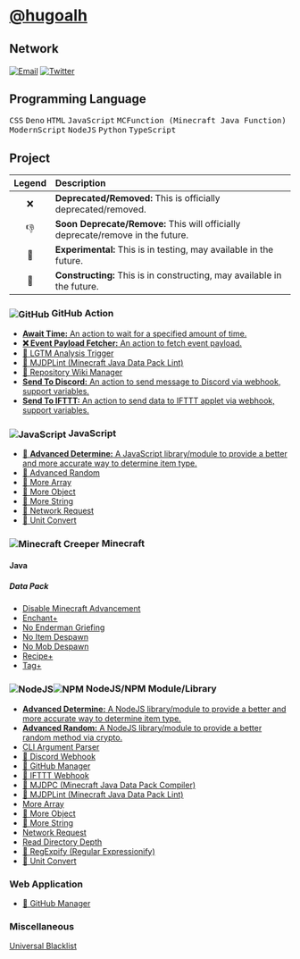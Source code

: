 # [@hugoalh](https://github.com/hugoalh)

## Network

<a href="mailto:32359235+hugoalh@users.noreply.github.com"><img align="center" alt="Email" src="https://hugoalh.github.io/Library.SVG.Icon/Mail.svg" /></a>
<a href="https://twitter.com/hugoalhofficial"><img align="center" alt="Twitter" src="https://hugoalh.github.io/Library.SVG.Icon/Twitter.svg" /></a>

## Programming Language

<kbd>CSS</kbd>
<kbd>Deno</kbd>
<kbd>HTML</kbd>
<kbd>JavaScript</kbd>
<kbd>MCFunction (Minecraft Java Function)</kbd>
<kbd>ModernScript</kbd>
<kbd>NodeJS</kbd>
<kbd>Python</kbd>
<kbd>TypeScript</kbd>

## Project

| **Legend** | **Description** |
|:---:|:----|
| ❌ | **Deprecated/Removed:** This is officially deprecated/removed. |
| 👎 | **Soon Deprecate/Remove:** This will officially deprecate/remove in the future. |
| 🧪 | **Experimental:** This is in testing, may available in the future. |
| 🚧 | **Constructing:** This is in constructing, may available in the future. |

### <img align="center" alt="GitHub" src="https://hugoalh.github.io/Library.SVG.Icon/GitHub.svg" /> GitHub Action

- [**Await Time:** An action to wait for a specified amount of time.](https://github.com/hugoalh-studio/GitHubAction.AwaitTime)
- [**❌ Event Payload Fetcher:** An action to fetch event payload.](https://github.com/hugoalh/GitHubAction.EventPayloadFetcher)
- [🚧 LGTM Analysis Trigger](https://github.com/hugoalh/GitHubAction.LGTMAnalysisTrigger)
- [🚧 MJDPLint (Minecraft Java Data Pack Lint)](https://github.com/hugoalh/GitHubAction.MJDPLint)
- [🚧 Repository Wiki Manager](https://github.com/hugoalh/GitHubAction.RepositoryWikiManager)
- [**Send To Discord:** An action to send message to Discord via webhook, support variables.](https://github.com/hugoalh/GitHubAction.SendToDiscord)
- [**Send To IFTTT:** An action to send data to IFTTT applet via webhook, support variables.](https://github.com/hugoalh/GitHubAction.SendToIFTTT)

### <img align="center" alt="JavaScript" src="https://hugoalh.github.io/Library.SVG.Icon/JavaScript.svg" /> JavaScript

- [🚧 **Advanced Determine:** A JavaScript library/module to provide a better and more accurate way to determine item type.](https://github.com/hugoalh-studio/JavaScript.AdvancedDetermine)
- [🚧 Advanced Random](https://github.com/hugoalh-studio/JavaScript.AdvancedRandom)
- [🚧 More Array](https://github.com/hugoalh-studio/JavaScript.MoreArray)
- [🚧 More Object](https://github.com/hugoalh-studio/JavaScript.MoreObject)
- [🚧 More String](https://github.com/hugoalh-studio/JavaScript.MoreString)
- [🚧 Network Request](https://github.com/hugoalh-studio/JavaScript.NetworkRequest)
- [🚧 Unit Convert](https://github.com/hugoalh-studio/JavaScript.UnitConvert)

### <img align="center" alt="Minecraft Creeper" src="https://hugoalh.github.io/Library.SVG.Icon/Minecraft/Creeper_Face.svg" /> Minecraft

#### Java

##### Data Pack

- [Disable Minecraft Advancement](https://github.com/hugoalh/Minecraft.Java.DataPack.DisableMinecraftAdvancement)
- [Enchant+](https://github.com/hugoalh/Minecraft.Java.DataPack.EnchantPlus)
- [No Enderman Griefing](https://github.com/hugoalh-studio/Minecraft.Java.DataPack.NoEndermanGriefing)
- [No Item Despawn](https://github.com/hugoalh-studio/Minecraft.Java.DataPack.NoItemDespawn)
- [No Mob Despawn](https://github.com/hugoalh/Minecraft.Java.DataPack.NoMobDespawn)
- [Recipe+](https://github.com/hugoalh/Minecraft.Java.DataPack.RecipePlus)
- [Tag+](https://github.com/hugoalh-studio/Minecraft.Java.DataPack.TagPlus)

### <img align="center" alt="NodeJS" src="https://hugoalh.github.io/Library.SVG.Icon/NodeJS_Alt.svg" /><img align="center" alt="NPM" src="https://hugoalh.github.io/Library.SVG.Icon/NPM_Alt.svg" /> NodeJS/NPM Module/Library

- [**Advanced Determine:** A NodeJS library/module to provide a better and more accurate way to determine item type.](https://github.com/hugoalh-studio/NodeJS.AdvancedDetermine)
- [**Advanced Random:** A NodeJS library/module to provide a better random method via crypto.](https://github.com/hugoalh-studio/NodeJS.AdvancedRandom)
- [CLI Argument Parser](https://github.com/hugoalh-studio/NodeJS.CLIArgumentParser)
- [🚧 Discord Webhook](https://github.com/hugoalh-studio/NodeJS.DiscordWebhook)
- [🚧 GitHub Manager](https://github.com/hugoalh-studio/NodeJS.GitHubManager)
- [🚧 IFTTT Webhook](https://github.com/hugoalh-studio/NodeJS.IFTTTWebhook)
- [🚧 MJDPC (Minecraft Java Data Pack Compiler)](https://github.com/hugoalh-studio/NodeJS.MJDPC)
- [🚧 MJDPLint (Minecraft Java Data Pack Lint)](https://github.com/hugoalh-studio/NodeJS.MJDPLint)
- [More Array](https://github.com/hugoalh-studio/NodeJS.MoreArray)
- [🚧 More Object](https://github.com/hugoalh-studio/NodeJS.MoreObject)
- [🧪 More String](https://github.com/hugoalh-studio/NodeJS.MoreString)
- [Network Request](https://github.com/hugoalh/NodeJS.NetworkRequest)
- [Read Directory Depth](https://github.com/hugoalh/NodeJS.ReadDirectoryDepth)
- [🧪 RegExpify (Regular Expressionify)](https://github.com/hugoalh-studio/NodeJS.RegExpify)
- [🧪 Unit Convert](https://github.com/hugoalh-studio/NodeJS.UnitConvert)

### Web Application

- [🚧 GitHub Manager](https://hugoalh.github.io/GitHubManager)

### Miscellaneous

[Universal Blacklist](https://github.com/hugoalh-studio/UniversalBlacklist)

